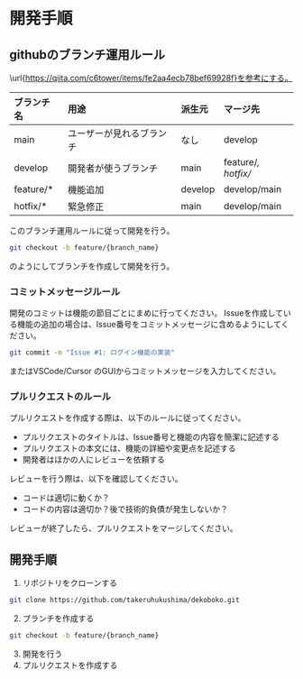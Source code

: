# 開発手順

## githubのブランチ運用ルール

\url{https://qiita.com/c6tower/items/fe2aa4ecb78bef69928f}を参考にする。

<!-- テーブル -->

| ブランチ名 | 用途                     | 派生元  | マージ先            |
| :--------- | :----------------------- | :------ | :------------------ |
| main       | ユーザーが見れるブランチ | なし    | develop             |
| develop    | 開発者が使うブランチ     | main    | feature/_, hotfix/_ |
| feature/*  | 機能追加                 | develop | develop/main        |
| hotfix/*   | 緊急修正                 | main    | develop/main        |

このブランチ運用ルールに従って開発を行う。

```bash
git checkout -b feature/{branch_name}
```

のようにしてブランチを作成して開発を行う。

### コミットメッセージルール

開発のコミットは機能の節目ごとにまめに行ってください。
Issueを作成している機能の追加の場合は、Issue番号をコミットメッセージに含めるようにしてください。

```bash
git commit -m "Issue #1: ログイン機能の実装"
```

またはVSCode/Cursor のGUIからコミットメッセージを入力してください。

### プルリクエストのルール

プルリクエストを作成する際は、以下のルールに従ってください。

- プルリクエストのタイトルは、Issue番号と機能の内容を簡潔に記述する
- プルリクエストの本文には、機能の詳細や変更点を記述する
- 開発者はほかの人にレビューを依頼する

レビューを行う際は、以下を確認してください。

- コードは適切に動くか？
- コードの内容は適切か？後で技術的負債が発生しないか？

レビューが終了したら、プルリクエストをマージしてください。

## 開発手順

1. リポジトリをクローンする

```bash
git clone https://github.com/takeruhukushima/dekoboko.git
```

2. ブランチを作成する

```bash
git checkout -b feature/{branch_name}
```

3. 開発を行う
4. プルリクエストを作成する
